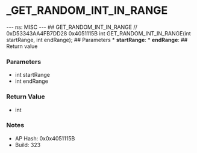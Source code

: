 # _GET_RANDOM_INT_IN_RANGE

--- ns: MISC --- ## GET_RANDOM_INT_IN_RANGE  // 0xD53343AA4FB7DD28 0x4051115B int GET_RANDOM_INT_IN_RANGE(int startRange, int endRange);  ## Parameters * **startRange**: * **endRange**:  ## Return value

### Parameters
* int startRange
* int endRange

### Return Value
* int

### Notes
* AP Hash: 0x0x4051115B
* Build: 323


